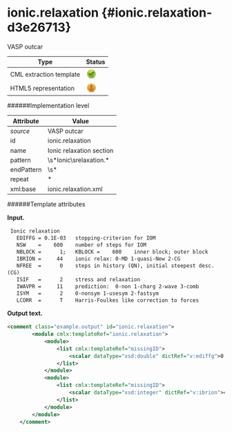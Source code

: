 # ionic.relaxation {#ionic.relaxation-d3e26713}

VASP outcar

| Type                                                                                                                                                                                                  | Status                                                                                                                                                                                                |
|----|----|
| CML extraction template                                                                                                                                                                               | ![](/imgs/Total.png)                                                                                                                                                                                  |
| HTML5 representation                                                                                                                                                                                  | ![](/imgs/Partial.png)                                                                                                                                                                                |

######Implementation level

| Attribute                                                                                                                                                                                             | Value                                                                                                                                                                                                 |
|----|----|
| *source*                                                                                                                                                                                              | VASP outcar                                                                                                                                                                                           |
| id                                                                                                                                                                                                    | ionic.relaxation                                                                                                                                                                                      |
| name                                                                                                                                                                                                  | Ionic relaxation section                                                                                                                                                                              |
| pattern                                                                                                                                                                                               | \\s\*Ionic\\srelaxation.\*                                                                                                                                                                            |
| endPattern                                                                                                                                                                                            | \\s\*                                                                                                                                                                                                 |
| repeat                                                                                                                                                                                                | \*                                                                                                                                                                                                    |
| xml:base                                                                                                                                                                                              | ionic.relaxation.xml                                                                                                                                                                                  |

######Template attributes

**Input.**

     Ionic relaxation
       EDIFFG = 0.1E-03   stopping-criterion for IOM
       NSW    =    600    number of steps for IOM
       NBLOCK =      1;   KBLOCK =    600    inner block; outer block 
       IBRION =     44    ionic relax: 0-MD 1-quasi-New 2-CG
       NFREE  =      0    steps in history (QN), initial steepest desc. (CG)
       ISIF   =      2    stress and relaxation
       IWAVPR =     11    prediction:  0-non 1-charg 2-wave 3-comb
       ISYM   =      2    0-nonsym 1-usesym 2-fastsym
       LCORR  =      T    Harris-Foulkes like correction to forces
        
        

**Output text.**

```xml
<comment class="example.output" id="ionic.relaxation">
        <module cmlx:templateRef="ionic.relaxation">
            <module>
                <list cmlx:templateRef="missingID">
                    <scalar dataType="xsd:double" dictRef="v:ediffg">0.1E-03</scalar>
                </list>
            </module>
            <module>
                <list cmlx:templateRef="missingID">
                    <scalar dataType="xsd:integer" dictRef="v:ibrion">44</scalar>
                </list>
            </module>
        </module>
    </comment>
```
